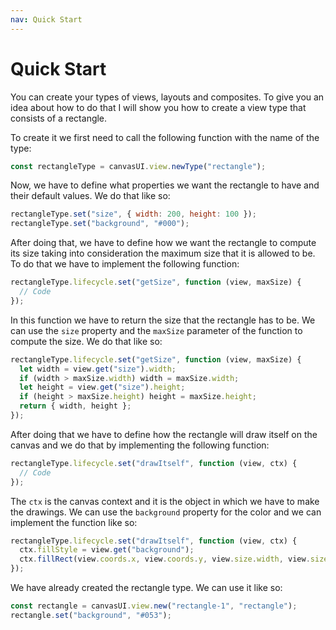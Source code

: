 ```yaml
---
nav: Quick Start
---
```


# Quick Start

You can create your types of views, layouts and composites. To give you an idea about how to do that I will show you how to create a view type that consists of a rectangle.

To create it we first need to call the following function with the name of the type:

```javascript
const rectangleType = canvasUI.view.newType("rectangle");
```

Now, we have to define what properties we want the rectangle to have and their default values. We do that like so:

```javascript
rectangleType.set("size", { width: 200, height: 100 });
rectangleType.set("background", "#000");
```

After doing that, we have to define how we want the rectangle to compute its size taking into consideration the maximum size that it is allowed to be. To do that we have to implement the following function:

```javascript
rectangleType.lifecycle.set("getSize", function (view, maxSize) {
  // Code
});
```

In this function we have to return the size that the rectangle has to be. We can use the `size` property and the `maxSize` parameter of the function to compute the size. We do that like so:

```javascript
rectangleType.lifecycle.set("getSize", function (view, maxSize) {
  let width = view.get("size").width;
  if (width > maxSize.width) width = maxSize.width;
  let height = view.get("size").height;
  if (height > maxSize.height) height = maxSize.height;
  return { width, height };
});
```

After doing that we have to define how the rectangle will draw itself on the canvas and we do that by implementing the following function:

```javascript
rectangleType.lifecycle.set("drawItself", function (view, ctx) {
  // Code
});
```

The `ctx` is the canvas context and it is the object in which we have to make the drawings. We can use the `background` property for the color and we can implement the function like so:

```javascript
rectangleType.lifecycle.set("drawItself", function (view, ctx) {
  ctx.fillStyle = view.get("background");
  ctx.fillRect(view.coords.x, view.coords.y, view.size.width, view.size.height);
});
```

We have already created the rectangle type. We can use it like so:

```javascript
const rectangle = canvasUI.view.new("rectangle-1", "rectangle");
rectangle.set("background", "#053");
```
